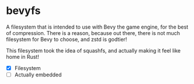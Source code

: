 # bevyfs

A filesystem that is intended to use with Bevy the game engine, for the best of compression. There is a reason, because out there, there is not much filesystem for Bevy to choose, and zstd is godtier!

This filesystem took the idea of squashfs, and actually making it feel like home in Rust!

- [x] Filesystem
- [ ] Actually embedded